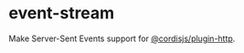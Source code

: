 # event-stream

Make Server-Sent Events support for [@cordisjs/plugin-http](https://github.com/cordiverse/http).
